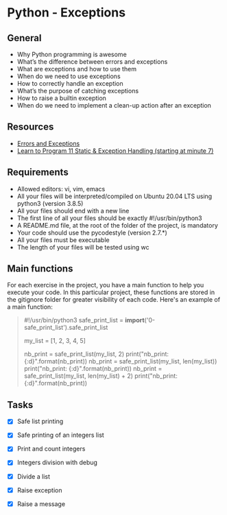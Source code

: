# Python - Exceptions

## General 
* Why Python programming is awesome
* What’s the difference between errors and exceptions
* What are exceptions and how to use them
* When do we need to use exceptions
* How to correctly handle an exception
* What’s the purpose of catching exceptions
* How to raise a builtin exception
* When do we need to implement a clean-up action after an exception

## Resources
* [Errors and Exceptions](https://docs.python.org/3/tutorial/errors.html)
* [Learn to Program 11 Static & Exception Handling (starting at minute 7)](https://www.youtube.com/watch?v=7vbgD-3s-w4)

## Requirements
* Allowed editors: vi, vim, emacs
* All your files will be interpreted/compiled on Ubuntu 20.04 LTS using python3 (version 3.8.5)
* All your files should end with a new line
* The first line of all your files should be exactly #!/usr/bin/python3
* A README.md file, at the root of the folder of the project, is mandatory
* Your code should use the pycodestyle (version 2.7.*)
* All your files must be executable
* The length of your files will be tested using wc

## Main functions 
For each exercise in the project, you have a main function to help you execute your code. In this particular project, these functions are stored in the gitignore folder for greater visibility of each code. Here's an example of a main function: 

> #!/usr/bin/python3
> safe_print_list = __import__('0-safe_print_list').safe_print_list
>
> my_list = [1, 2, 3, 4, 5]
>
> nb_print = safe_print_list(my_list, 2)
> print("nb_print: {:d}".format(nb_print))
> nb_print = safe_print_list(my_list, len(my_list))
> print("nb_print: {:d}".format(nb_print))
> nb_print = safe_print_list(my_list, len(my_list) + 2)
> print("nb_print: {:d}".format(nb_print))

## Tasks 

- [x] Safe list printing
- [x] Safe printing of an integers list
- [x] Print and count integers
- [x] Integers division with debug
- [x] Divide a list
- [x] Raise exception
- [x] Raise a message
      
